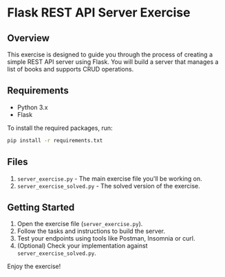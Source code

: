 
# Flask REST API Server Exercise

## Overview
This exercise is designed to guide you through the process of creating a simple REST API server using Flask. 
You will build a server that manages a list of books and supports CRUD operations.

## Requirements
* Python 3.x
* Flask

To install the required packages, run:
```bash
pip install -r requirements.txt
```

## Files
1. `server_exercise.py` - The main exercise file you'll be working on.
2. `server_exercise_solved.py` - The solved version of the exercise.

## Getting Started
1. Open the exercise file (`server_exercise.py`).
2. Follow the tasks and instructions to build the server.
3. Test your endpoints using tools like Postman, Insomnia or curl.
4. (Optional) Check your implementation against `server_exercise_solved.py`.

Enjoy the exercise!
